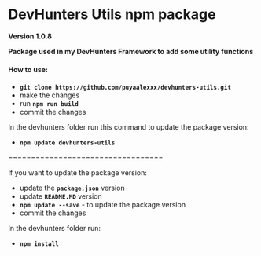 # DevHunters Utils npm package
**Version 1.0.8**

**Package used in my DevHunters Framework to add some utility functions**

#### How to use:

- **`git clone https://github.com/puyaalexxx/devhunters-utils.git`**
- make the changes
- run **`npm run build`**
- commit the changes

 In the devhunters folder run this command to update the package version:
- **`npm update devhunters-utils`**

==================================

If you want to update the package version:
- update the **`package.json`** version
- update **`README.MD`** version
- **`npm update --save`** - to update the package version 
- commit the changes

 In the devhunters folder run:
- **`npm install`**
